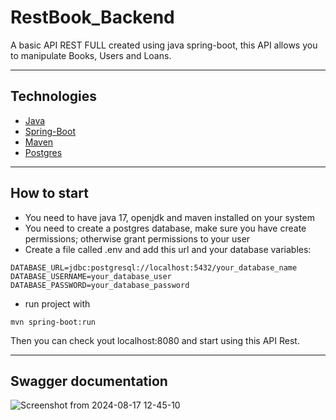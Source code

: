 # RestBook_Backend

A basic API REST FULL created using java spring-boot, this API allows you to manipulate  Books, Users and Loans.

---

## Technologies

- [Java](https://docs.oracle.com/en/java/javase/22/)
- [Spring-Boot](https://spring.io/projects/spring-boot)
- [Maven](https://mvnrepository.com/)
- [Postgres](https://www.postgresql.org/)

---

## How to start

- You need to have java 17, openjdk and maven installed on your system
- You need to create a postgres database, make sure you have create permissions; otherwise grant permissions to your user
- Create a file called .env and add this url and your database variables:  
```
DATABASE_URL=jdbc:postgresql://localhost:5432/your_database_name  
DATABASE_USERNAME=your_database_user  
DATABASE_PASSWORD=your_database_password
```
- run project with  
```
mvn spring-boot:run
```

Then you can check yout localhost:8080 and start using this API Rest.

---

## Swagger documentation
![Screenshot from 2024-08-17 12-45-10](https://github.com/user-attachments/assets/6edaa621-775f-4609-953c-6158e20ca333)

